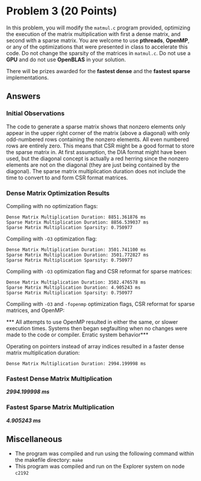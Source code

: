 # Problem 3 (20 Points)

In this problem, you will modify the `matmul.c` program provided, optimizing the execution of the matrix multiplication with first a dense matrix, and second with a sparse matrix. You are welcome to use **pthreads**, **OpenMP**, or any of the optimizations that were presented in class to accelerate this code. Do not change the sparsity of the matrices in `matmul.c`. Do not use a **GPU** and do not use **OpenBLAS** in your solution.  

There will be prizes awarded for the **fastest dense** and the **fastest sparse** implementations.

## Answers

### Initial Observations

The code to generate a sparse matrix shows that nonzero elements only appear in the upper right corner of the matrix (above a diagonal) with only odd-numbered rows containing the nonzero elements. All even numbered rows are entirely zero. This means that CSR might be a good format to store the sparse matrix in. At first assumption, the DIA format might have been used, but the diagonal concept is actually a red herring since the nonzero elements are not on the diagonal (they are just being contained by the diagonal). The sparse matrix multiplication duration does not include the time to convert to and form CSR format matrices.

### Dense Matrix Optimization Results
Compiling with no optimization flags:
```
Dense Matrix Multiplication Duration: 8851.361876 ms
Sparse Matrix Multiplication Duration: 8856.539037 ms
Sparse Matrix Multiplication Sparsity: 0.750977 
```

Compiling with `-O3` optimization flag:
```
Dense Matrix Multiplication Duration: 3501.741100 ms
Sparse Matrix Multiplication Duration: 3501.772827 ms
Sparse Matrix Multiplication Sparsity: 0.750977 
```

Compiling with `-O3` optimization flag and CSR reformat for sparse matrices:
```
Dense Matrix Multiplication Duration: 3502.476578 ms
Sparse Matrix Multiplication Duration: 4.905243 ms
Sparse Matrix Multiplication Sparsity: 0.750977 
```

Compiling with `-O3` and `-fopenmp` optimization flags, CSR reformat for sparse matrices, and OpenMP:

*** All attempts to use OpenMP resulted in either the same, or slower execution times. Systems then began segfaulting when no changes were made to the code or compiler. Erratic system behavior***

Operating on pointers instead of array indices resulted in a faster dense matrix multiplication duration:
```
Dense Matrix Multiplication Duration: 2994.199998 ms
```

### Fastest Dense Matrix Multiplication
***2994.199998 ms***

### Fastest Sparse Matrix Multiplication
***4.905243 ms***

## Miscellaneous
- The program was compiled and run using the following command within the makefile directory:
```make```
- This program was compiled and run on the Explorer system on node `c2192`